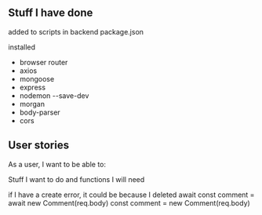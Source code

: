 ## Stuff I have done

added to scripts in backend package.json

installed 
- browser router
- axios
- mongoose
- express
- nodemon --save-dev
- morgan
- body-parser
- cors


## User stories

As a user, I want to be able to:

Stuff I want to do and functions I will need






if I have a create error, it could be because I deleted await
const comment = await new Comment(req.body)
const comment = new Comment(req.body)